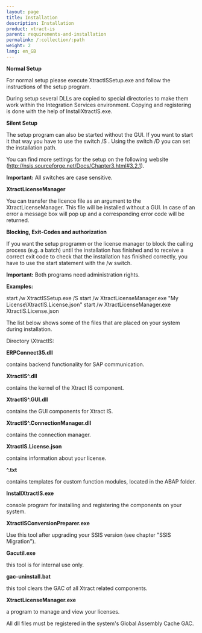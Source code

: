 ```yaml
---
layout: page
title: Installation
description: Installation
product: xtract-is
parent: requirements-and-installation
permalink: /:collection/:path
weight: 2
lang: en_GB
---
```


**Normal Setup**

For normal setup please execute XtractISSetup.exe and follow the instructions of the setup program.  

During setup several DLLs are copied to special directories to make them work within the Integration Services environment. Copying and registering is done with the help of InstallXtractIS.exe.

**Silent Setup**

The setup program can also be started without the GUI. If you want to start it that way you have to use the switch /S . Using the switch /D you can set the installation path. 

You can find more settings for the setup on the following website (http://nsis.sourceforge.net/Docs/Chapter3.html#3.2.1).

**Important:** All switches are case sensitive.

**XtractLicenseManager**

You can transfer the licence file as an argument to the XtractLicenseManager. This file will be installed without a GUI. In case of an error a message box will pop up and a corresponding error code will be returned. 

**Blocking, Exit-Codes and authorization**

If you want the setup programm or the license manager to block the calling process  (e.g. a batch) until the installation has finished and to receive a correct exit code to check that the installation has finished correctly, you have to use the start statement with the /w switch.

**Important:** Both programs need administration rights.

**Examples:**

start /w XtractISSetup.exe /S
start /w XtractLicenseManager.exe "My License\XtractIS.License.json"
start /w XtractLicenseManager.exe XtractIS.License.json


The list below shows some of the files that are placed on your system during installation.

Directory \XtractIS\:

**ERPConnect35.dll**

contains backend functionality for SAP communication.

**XtractIS^.dll**

contains the kernel of the Xtract IS component.

**XtractIS^.GUI.dll**

contains the GUI components for Xtract IS.

**XtractIS^.ConnectionManager.dll**

contains the connection manager.

**XtractIS.License.json**

contains information about your license.

**^.txt**

contains templates for custom function modules, located in the ABAP folder.

**InstallXtractIS.exe**

console program for installing and registering the components on your system.

**XtractISConversionPreparer.exe**

Use this tool after upgrading your SSIS version (see chapter "SSIS Migration").

**Gacutil.exe**

this tool is for internal use only.

**gac-uninstall.bat**

this tool clears the GAC of all Xtract related components.

**XtractLicenseManager.exe**

a program to manage and view your licenses.

All dll files must be registered in the system's Global Assembly Cache GAC.
